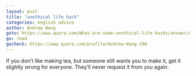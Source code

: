 ```yaml
---
layout: post
title: "unethical life hack"
categories: english advice
author: Andrew Wang
goto: https://www.quora.com/What-are-some-unethical-life-hacks/answer/Andrew-Wang-196
go: read
gocheck: https://www.quora.com/profile/Andrew-Wang-196
---
```

If you don’t like making tea, but someone still wants you to make it, get it slightly wrong for everyone. They’ll never request it from you again.
